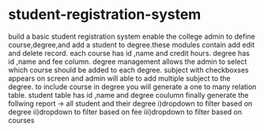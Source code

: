 # student-registration-system
build a basic student registration system
enable the college admin to define course,degree,and add a student to degree.these modules contain add edit and delete record.
each course has id ,name and credit hours.
degree has id ,name and fee column.
degree management allows the admin to select which course should be added to each degree.
subject with checkboxses appears on screen and admin will able to add multiple subject to the degree.
to include course in degree you will generate a one to many relation table.
student table has id ,name and degree coulumn
finally generate the follwing report
-> all student and their degree
i)dropdown to filter based on degree
ii)dropdown to filter based on fee
iii)dropdown to filter based on courses
